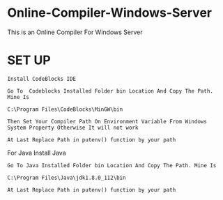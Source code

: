 # Online-Compiler-Windows-Server
This is an Online Compiler For Windows Server 

# SET UP

```
Install CodeBlocks IDE
```

```
Go To  Codeblocks Installed Folder bin Location And Copy The Path. Mine Is

C:\Program Files\CodeBlocks\MinGW\bin

```

```
Then Set Your Compiler Path On Environment Variable From Windows System Property Otherwise It will not work 

```

```
At Last Replace Path in putenv() function by your path

```

For Java Install Java
```
Go To Java Installed Folder bin Location And Copy The Path. Mine Is

C:\Program Files\Java\jdk1.8.0_112\bin

```


```
At Last Replace Path in putenv() function by your path
```


